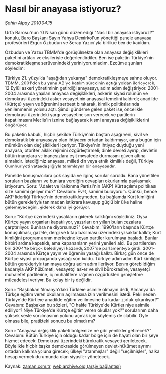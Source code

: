 # Nasıl bir anayasa istiyoruz?

*Şahin Alpay 2010.04.15*

<tr><td class="metin" colspan="2" style="padding-top: 20px; padding-left: 5px; ">Urfa Barosu'nun 10 Nisan günü düzenlediği "Nasıl bir anayasa istiyoruz?" konulu, Baro Başkanı Sayın Yahya Demirkol'un yönettiği panele anayasa profesörleri Ergun Özbudun ve Serap Yazıcı'yla birlikte ben de katıldım.</td></tr><tr><td class="metin" colspan="2" style="padding-top: 20px; padding-left: 5px; "><p>Özbudun ve Yazıcı TBMM'de görüşülmekte olan anayasa değişiklikleri paketini artıları ve eksileriyle değerlendirdiler. Ben ise paketin Türkiye'nin demokratikleşme serüvenindeki yerini yorumladım. Ezcümle şunları söyledim:
<p>Türkiye 21. yüzyılda "aşağıdan yukarıya" demokratikleşmeye sahne oluyor. TBMM, 2001'den bu yana AB'ye katılım sürecinin açtığı yoldan ilerleyerek, 12 Eylül askeri yönetiminin getirdiği anayasayı, adım adım değiştiriyor. 2001-2004 arasında yapılan anayasa değişiklikleri, askerin siyasi rolünün ve demokrasi üzerindeki asker vesayetinin anayasal temelini kaldırdı; anadilde (Kürtçe) yayın ve öğrenimi serbest bırakarak, kimlik politikalarında yenilenmenin yolunu açtı. Şimdi gündeme gelen paket ise, öncelikle demokrasi üzerindeki yargı vesayetine son verecek ve partilerin kapatılmasını Meclis'in iznine bağlayacak kısmi anayasa değişikliklerini öngörüyor.
<p>Bu paketin kabulü, hiçbir şekilde Türkiye'nin baştan aşağı yeni, sivil ve demokratik bir anayasaya olan ihtiyacını ortadan kaldırmıyor, ama bugün için mümkün olan değişiklikleri içeriyor. Türkiye'nin ihtiyaç duyduğu yeni anayasa, otoriter laiklik rejimini özgürleştirmeli; dinle devleti ayırıp, devletin bütün inançlara ve inançsızlara eşit mesafede durmasını güven altına almalıdır. İstediğimiz anayasa, milleti din veya etnik kimlikle değil, Türkiye Cumhuriyeti vatandaşlığıyla tanımlayan bir anayasadır.
<p>Panelde konuşmacılara çok sayıda ve ilginç sorular soruldu. Bana yöneltilen soruların bazılarını ve bunlara verdiğim cevapları okurlarımla paylaşmak istiyorum. Soru: "Adalet ve Kalkınma Partisi'nin (AKP) Kürt açılımı politikası size samimi geliyor mu?" Cevabım: Evet, samimi buluyorum. Çünkü, bence AKP liderliği Türkiye'nin demokratikleşmeden, bu bağlamda Kürt kimliğini bütün gerekleriyle tanımadan istikrara kavuşup güçlü bir ülke haline gelemeyeceğini, giderek daha iyi görüyor.
<p>Soru: "Kürtçe üzerindeki yasakların giderek kalktığını söylediniz. Oysa Kürtçe yayın organları kapatılıyor, yazarları on yılları bulan cezalara çarptırılıyor. Bunlara ne diyorsunuz?" Cevabım: 1990'ların başında Kürtçe konuşulması, gazete, dergi ve kitap basılması üzerindeki yasaklar kalktı; Kürt kimliğini programlarının merkezine koyan partiler kurulmaya başladı. Bunlar birbiri ardına kapatıldı, ama kapananların yerini yenileri aldı. Bu partilerden biri 2004'te birçok belediyeyi kazandı, 2007'de parlamentoya girdi. 2001-2004 arasında Kürtçe yayın ve öğrenim yasağı kalktı. Birkaç gün önce de Kürtçe siyasi propaganda yasağı son buldu. Türkiye adım adım Kürt kimliğini bütün gerekleriyle tanımaya doğru adım adım ilerliyor. Benim görebildiğim kadarıyla AKP hükümeti, vesayetçi asker ve sivil bürokrasiye, vesayetçi muhalefet partilerine, iç muhaliflere rağmen özgürlükleri genişletme mücadelesi veriyor. Bu kolay bir iş değildir.
<p>Soru: "Başbakan Almanya'daki Türklere asimile olmayın dedi, Almanya'da Türkçe eğitim veren okulların açılmasına izin verilmesini istedi. Peki neden Türkiye'de Kürtlere anadilde eğitim verilmesine bu kadar zorluk çıkarılıyor?" Cevabım: Başbakan bu sözleri, "O halde Türkiye'de Kürtler niye asimile ediliyor? Niye Türkiye'de Kürtçe eğitim veren okullar yok?" sorularının daha yüksek sesle sorulmasının yolunu açmak için söylemiş de olabilir. Öyle olmasa bile, pratikteki sonucu bu olmadı mı?
<p>Soru: "Anayasa değişiklik paketi bölgemize ne gibi yenilikler getirecek?" Cevabım: Bütün Türkiye için olduğu kadar bölge için de hayati olan bir şeye hizmet edecek: Demokrasi üzerindeki bürokratik vesayeti geriletecek. Böylelikle hiçbir başka demokraside görülmeyen devlet-hükümet ayrımı ortadan kalkma yoluna girecek; ülkeyi "atanmışlar" değil "seçilmişler", halka hesap vermek durumunda olan siyasiler yönetecek.<br/></p></p></p></p></p></p></p></td></tr>

Kaynak: [zaman.com.tr](http://zaman.com.tr/yazar.do?yazino=973173), [web.archive.org (arşiv bağlantısı)](http://web.archive.org/web/20100427144820/http://www.zaman.com.tr:80/yazar.do?yazino=973173)
